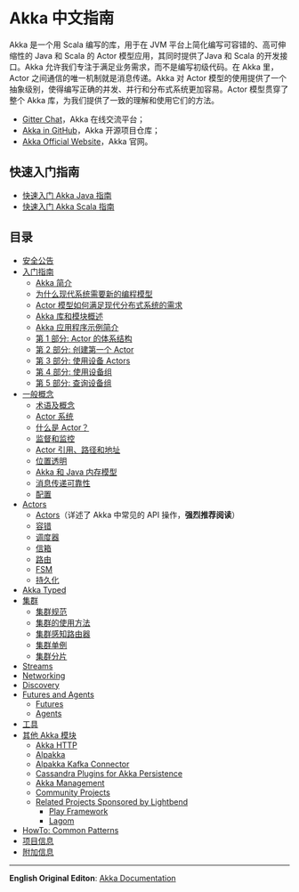 # Akka 中文指南

Akka 是一个用 Scala 编写的库，用于在 JVM 平台上简化编写可容错的、高可伸缩性的 Java 和 Scala 的 Actor 模型应用，其同时提供了Java 和 Scala 的开发接口。Akka 允许我们专注于满足业务需求，而不是编写初级代码。在 Akka 里，Actor 之间通信的唯一机制就是消息传递。Akka 对 Actor 模型的使用提供了一个抽象级别，使得编写正确的并发、并行和分布式系统更加容易。Actor 模型贯穿了整个 Akka 库，为我们提供了一致的理解和使用它们的方法。


- [Gitter Chat](https://gitter.im/akka/akka?source=orgpage)，Akka 在线交流平台；
- [Akka in GitHub](https://github.com/akka/akka)，Akka 开源项目仓库；
- [Akka Official Website](https://akka.io/)，Akka 官网。


## 快速入门指南

- [快速入门 Akka Java 指南](https://github.com/guobinhit/akka-guide/blob/master/articles/qucikstart-akka-java.md)
- [快速入门 Akka Scala 指南](https://developer.lightbend.com/guides/akka-quickstart-scala/)

## 目录

- [安全公告](https://github.com/guobinhit/akka-guide/blob/master/articles/security-announcements.md)
- [入门指南](https://github.com/guobinhit/akka-guide/blob/master/README.md)
  - [Akka 简介](https://github.com/guobinhit/akka-guide/blob/master/articles/getting-started-guide/introduction-to-akka.md) 
  - [为什么现代系统需要新的编程模型](https://github.com/guobinhit/akka-guide/blob/master/articles/getting-started-guide/actors-motivation.md) 
  - [Actor 模型如何满足现代分布式系统的需求](https://github.com/guobinhit/akka-guide/blob/master/articles/getting-started-guide/actor-intro.md)
  - [Akka 库和模块概述](https://github.com/guobinhit/akka-guide/blob/master/articles/getting-started-guide/modules.md) 
  - [Akka 应用程序示例简介](https://github.com/guobinhit/akka-guide/blob/master/articles/getting-started-guide/tutorial.md)
  - [第 1 部分: Actor 的体系结构](https://github.com/guobinhit/akka-guide/blob/master/articles/getting-started-guide/akka-guide-part1.md)
  - [第 2 部分: 创建第一个 Actor](https://github.com/guobinhit/akka-guide/blob/master/articles/getting-started-guide/akka-guide-part2.md)
  - [第 3 部分: 使用设备 Actors](https://github.com/guobinhit/akka-guide/blob/master/articles/getting-started-guide/akka-guide-part3.md)
  - [第 4 部分: 使用设备组](https://github.com/guobinhit/akka-guide/blob/master/articles/getting-started-guide/akka-guide-part4.md)
  - [第 5 部分: 查询设备组](https://github.com/guobinhit/akka-guide/blob/master/articles/getting-started-guide/akka-guide-part5.md)
- [一般概念](https://github.com/guobinhit/akka-guide/blob/master/README.md)
  - [术语及概念](https://github.com/guobinhit/akka-guide/blob/master/articles/general-concepts/terminology.md)
  - [Actor 系统](https://github.com/guobinhit/akka-guide/blob/master/articles/general-concepts/actor-systems.md)
  - [什么是 Actor？](https://github.com/guobinhit/akka-guide/blob/master/articles/general-concepts/actors.md)
  - [监督和监控](https://github.com/guobinhit/akka-guide/blob/master/articles/general-concepts/supervision.md)
  - [Actor 引用、路径和地址](https://github.com/guobinhit/akka-guide/blob/master/articles/general-concepts/addressing.md)
  - [位置透明](https://github.com/guobinhit/akka-guide/blob/master/articles/general-concepts/remoting.md)
  - [Akka 和 Java 内存模型](https://github.com/guobinhit/akka-guide/blob/master/articles/general-concepts/jmm.md)
  - [消息传递可靠性](https://github.com/guobinhit/akka-guide/blob/master/articles/general-concepts/message-delivery-reliability.md)
  - [配置](https://github.com/guobinhit/akka-guide/blob/master/articles/general-concepts/configuration.md)
- [Actors](https://github.com/guobinhit/akka-guide/blob/master/README.md)
  - [Actors](https://github.com/guobinhit/akka-guide/blob/master/articles/actors/actors.md)（详述了 Akka 中常见的 API 操作，**强烈推荐阅读**）
  - [容错](https://github.com/guobinhit/akka-guide/blob/master/articles/actors/fault-tolerance.md)
  - [调度器](https://github.com/guobinhit/akka-guide/blob/master/articles/actors/dispatchers.md)
  - [信箱](https://github.com/guobinhit/akka-guide/blob/master/articles/actors/mailboxes.md)
  - [路由](https://github.com/guobinhit/akka-guide/blob/master/articles/actors/routing.md)
  - [FSM](https://github.com/guobinhit/akka-guide/blob/master/articles/actors/fsm.md)
  - [持久化](https://github.com/guobinhit/akka-guide/blob/master/articles/actors/persistence.md)
- [Akka Typed](https://doc.akka.io/docs/akka/current/general/index.html)
- [集群](https://github.com/guobinhit/akka-guide/blob/master/README.md)
  - [集群规范](https://github.com/guobinhit/akka-guide/blob/master/articles/clustering/cluster-specification.md) 
  - [集群的使用方法](https://github.com/guobinhit/akka-guide/blob/master/articles/clustering/cluster-usage.md) 
  - [集群感知路由器](https://github.com/guobinhit/akka-guide/blob/master/articles/clustering/cluster-routing.md) 
  - [集群单例](https://github.com/guobinhit/akka-guide/blob/master/articles/clustering/cluster-singleton.md) 
  - [集群分片](https://github.com/guobinhit/akka-guide/blob/master/articles/clustering/cluster-sharding.md) 
- [Streams](https://doc.akka.io/docs/akka/current/stream/index.html)
- [Networking](https://doc.akka.io/docs/akka/current/index-network.html)
- [Discovery](https://doc.akka.io/docs/akka/current/discovery/index.html)
- [Futures and Agents](https://doc.akka.io/docs/akka/current/index-futures.html)
  - [Futures](https://doc.akka.io/docs/akka/current/futures.html) 
  - [Agents](https://doc.akka.io/docs/akka/current/agents.html) 
- [工具](https://doc.akka.io/docs/akka/current/index-utilities.html)
- [其他 Akka 模块](https://doc.akka.io/docs/akka/current/common/other-modules.html)
  - [Akka HTTP](https://doc.akka.io/docs/akka-http/current/?language=java) 
  - [Alpakka](https://doc.akka.io/docs/alpakka/current/) 
  - [Alpakka Kafka Connector](http://doc.akka.io/docs/akka-stream-kafka/current/home.html) 
  - [Cassandra Plugins for Akka Persistence](https://github.com/akka/akka-persistence-cassandra) 
  - [Akka Management](http://developer.lightbend.com/docs/akka-management/current/) 
  - [Community Projects](https://doc.akka.io/docs/akka/current/common/other-modules.html) 
  - [Related Projects Sponsored by Lightbend](https://doc.akka.io/docs/akka/current/common/other-modules.html) 
    - [Play Framework](https://www.playframework.com) 
    - [Lagom](https://www.lagomframework.com) 
- [HowTo: Common Patterns](https://doc.akka.io/docs/akka/current/general/index.html)
- [项目信息](https://doc.akka.io/docs/akka/current/project/index.html)
- [附加信息](https://doc.akka.io/docs/akka/current/additional/index.html)



----------

**English Original Editon**: [Akka Documentation](https://doc.akka.io/docs/akka/current/index.html)

